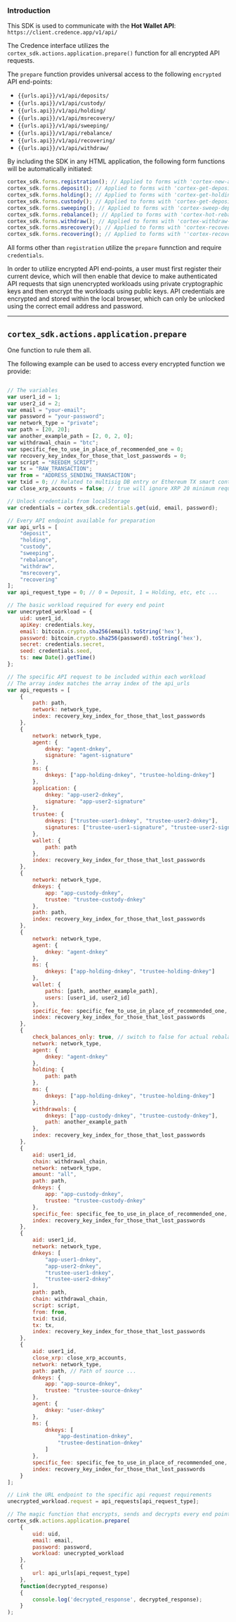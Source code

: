 ### Introduction

This SDK is used to communicate with the __Hot Wallet API__: `https://client.credence.app/v1/api/`

The Credence interface utilizes the `cortex_sdk.actions.application.prepare()` function for all encrypted API requests.

The `prepare` function provides universal access to the following `encrypted` API end-points:

* `{{urls.api}}/v1/api/deposits/`
* `{{urls.api}}/v1/api/custody/`
* `{{urls.api}}/v1/api/holding/`
* `{{urls.api}}/v1/api/msrecovery/`
* `{{urls.api}}/v1/api/sweeping/`
* `{{urls.api}}/v1/api/rebalance/`
* `{{urls.api}}/v1/api/recovering/`
* `{{urls.api}}/v1/api/withdraw/`

By including the SDK in any HTML application, the following form functions will be automatically initiated:

```js
cortex_sdk.forms.registration(); // Applied to forms with 'cortex-new-api-user-form' class
cortex_sdk.forms.deposit(); // Applied to forms with 'cortex-get-deposit-address-form' class
cortex_sdk.forms.holding(); // Applied to forms with 'cortex-get-holding-address-form' class
cortex_sdk.forms.custody(); // Applied to forms with 'cortex-get-deposit-address-form' class
cortex_sdk.forms.sweeping(); // Applied to forms with 'cortex-sweep-deposit-addresses-form' class
cortex_sdk.forms.rebalance(); // Applied to forms with 'cortex-hot-rebalance-form' class
cortex_sdk.forms.withdraw(); // Applied to forms with 'cortex-withdraw-custody-form' class
cortex_sdk.forms.msrecovery(); // Applied to forms with 'cortex-recover-ms-tx-form' class
cortex_sdk.forms.recovering(); // Applied to forms with ''cortex-recovering-form' class
```

All forms other than `registration` utilize the `prepare` funnction and require `credentials`.

In order to utilize encrypted API end-points, a user must first register their current device, which will then enable that device to make authenticated API requests that sign unencrypted workloads using private cryptographic keys and then encrypt the workloads using public keys. API credentials are encrypted and stored within the local browser, which can only be unlocked using the correct email address and password. 

-----


`cortex_sdk.actions.application.prepare`
----------------------------------------
One function to rule them all.

The following example can be used to access every encrypted function we provide:

```js

// The variables
var user1_id = 1;
var user2_id = 2;
var email = "your-email";
var password = "your-password";
var network_type = "private";
var path = [20, 20];
var another_example_path = [2, 0, 2, 0];
var withdrawal_chain = "btc";
var specific_fee_to_use_in_place_of_recommended_one = 0;
var recovery_key_index_for_those_that_lost_passwords = 0;
var script = "REEDEM_SCRIPT";
var tx = "RAW_TRANSACTION";
var from = "ADDRESS_SENDING_TRANSACTION";
var txid = 0; // Related to multisig DB entry or Ethereum TX smart contract array
var close_xrp_accounts = false; // true will ignore XRP 20 minimum requirement

// Unlock credentials from localStorage
var credentials = cortex_sdk.credentials.get(uid, email, password);

// Every API endpoint available for preparation
var api_urls = [
    "deposit", 
    "holding",
    "custody", 
    "sweeping",
    "rebalance",
    "withdraw",
    "msrecovery",
    "recovering"
];
var api_request_type = 0; // 0 = Deposit, 1 = Holding, etc, etc ...

// The basic workload required for every end point
var unecrypted_workload = {
    uid: user1_id,
    apiKey: credentials.key,
    email: bitcoin.crypto.sha256(email).toString('hex'),
    password: bitcoin.crypto.sha256(password).toString('hex'),
    secret: credentials.secret,
    seed: credentials.seed,
    ts: new Date().getTime()
};

// The specific API request to be included within each workload
// The array index matches the array index of the api_urls
var api_requests = [
    {
        path: path,
        network: network_type,
        index: recovery_key_index_for_those_that_lost_passwords
    },
    {
        network: network_type,
        agent: {
            dnkey: "agent-dnkey",
            signature: "agent-signature"
        },
        ms: {
            dnkeys: ["app-holding-dnkey", "trustee-holding-dnkey"]
        },
        application: {
            dnkey: "app-user2-dnkey",
            signature: "app-user2-signature"
        },
        trustee: {
            dnkeys: ["trustee-user1-dnkey", "trustee-user2-dnkey"],
            signatures: ["trustee-user1-signature", "trustee-user2-signature"]
        },
        wallet: {
            path: path
        },
        index: recovery_key_index_for_those_that_lost_passwords
    },
    {
        network: network_type,
        dnkeys: {
            app: "app-custody-dnkey",
            trustee: "trustee-custody-dnkey"
        },
        path: path,
        index: recovery_key_index_for_those_that_lost_passwords
    },
    {
        network: network_type,
        agent: {
            dnkey: "agent-dnkey"
        },
        ms: {
            dnkeys: ["app-holding-dnkey", "trustee-holding-dnkey"]
        },
        wallet: {
            paths: [path, another_example_path],
            users: [user1_id, user2_id]
        },
        specific_fee: specific_fee_to_use_in_place_of_recommended_one,
        index: recovery_key_index_for_those_that_lost_passwords
    },
    {
        check_balances_only: true, // switch to false for actual rebalance
        network: network_type,
        agent: {
            dnkey: "agent-dnkey"
        },
        holding: {
            path: path
        },
        ms: {
            dnkeys: ["app-holding-dnkey", "trustee-holding-dnkey"]
        },
        withdrawals: {
            dnkeys: ["app-custody-dnkey", "trustee-custody-dnkey"],
            path: another_example_path
        },
        index: recovery_key_index_for_those_that_lost_passwords
    },
    {
        aid: user1_id,
        chain: withdrawal_chain,
        network: network_type,
        amount: "all",
        path: path,
        dnkeys: {
            app: "app-custody-dnkey",
            trustee: "trustee-custody-dnkey"
        },
        specific_fee: specific_fee_to_use_in_place_of_recommended_one,
        index: recovery_key_index_for_those_that_lost_passwords
    },
    {
        aid: user1_id,
        network: network_type,
        dnkeys: [
            "app-user1-dnkey",
            "app-user2-dnkey",
            "trustee-user1-dnkey", 
            "trustee-user2-dnkey"
        ],
        path: path,
        chain: withdrawal_chain,
        script: script,
        from: from,
        txid: txid,
        tx: tx,
        index: recovery_key_index_for_those_that_lost_passwords
    },
    {
        aid: user1_id,
        close_xrp: close_xrp_accounts,
        network: network_type,
        path: path, // Path of source ...
        dnkeys: {
            app: "app-source-dnkey",
            trustee: "trustee-source-dnkey"
        },
        agent: {
            dnkey: "user-dnkey"
        },
        ms: {
            dnkeys: [
                "app-destination-dnkey", 
                "trustee-destination-dnkey"
            ]
        },
        specific_fee: specific_fee_to_use_in_place_of_recommended_one,
        index: recovery_key_index_for_those_that_lost_passwords
    }
];

// Link the URL endpoint to the specific api request requirements
unecrypted_workload.request = api_requests[api_request_type];

// The magic function that encrypts, sends and decrypts every end point ...
cortex_sdk.actions.application.prepare(
    {
        uid: uid, 
        email: email, 
        password: password, 
        workload: unecrypted_workload
    },
    {
        url: api_urls[api_request_type]
    },
    function(decrypted_response)
    {
        console.log('decrypted_response', decrypted_response);
    }
);
```